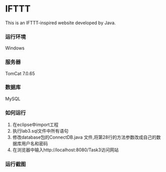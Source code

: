 # IFTTT
This is an IFTTT-inspired website developed by Java. </br>
### 运行环境
Windows  </br>
### 服务器
TomCat 7.0.65 </br>
### 数据库
MySQL </br>
### 如何运行</br>
1. 在eclipse中import工程
2. 执行lab3.sql文件中所有语句
3. 修改database包的ConnectDB.java 文件,将第28行的方法参数改成自己的数据库用户名和密码
4. 在浏览器中输入http://localhost:8080/Task3访问网站
### 运行截图
